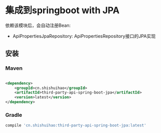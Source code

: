 # 集成到springboot with JPA

依赖该模块后，会自动注册Bean:

-   ApiPropertiesJpaRepository: ApiPropertiesRepository接口的JPA实现

## 安装

### Maven

```xml

<dependency>
    <groupId>cn.shishuihao</groupId>
    <artifactId>third-party-api-spring-boot-jpa</artifactId>
    <version>latest</version>
</dependency>
```

### Gradle

``` groovy
compile 'cn.shishuihao:third-party-api-spring-boot-jpa:latest'
```
